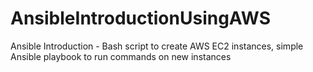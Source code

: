 # AnsibleIntroductionUsingAWS
Ansible Introduction - Bash script to create AWS EC2 instances, simple Ansible playbook to run commands on new instances
